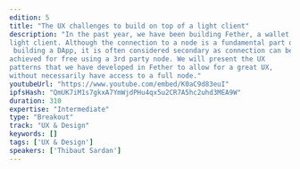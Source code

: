 ```yaml
---
edition: 5
title: "The UX challenges to build on top of a light client"
description: "In the past year, we have been building Fether, a wallet based on a 
light client. Although the connection to a node is a fundamental part of
 building a DApp, it is often considered secondary as connection can be 
achieved for free using a 3rd party node. We will present the UX 
patterns that we have developed in Fether to allow for a great UX, 
without necessarily have access to a full node."
youtubeUrl: "https://www.youtube.com/embed/K0aC9d83euI"
ipfsHash: "QmUK7iM1s7gkxA7YmWjdPHu4qx5u2CR7A5hc2uhd3MEA9W"
duration: 310
expertise: "Intermediate"
type: "Breakout"
track: "UX & Design"
keywords: []
tags: ['UX & Design']
speakers: ['Thibaut Sardan']
---
```


